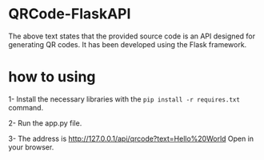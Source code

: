 # QRCode-FlaskAPI
The above text states that the provided source code is an API designed for generating QR codes. It has been developed using the Flask framework.

# how to using
1- Install the necessary libraries with the `pip install -r requires.txt` command.

2- Run the app.py file.

3- The address is http://127.0.0.1/api/qrcode?text=Hello%20World Open in your browser.
